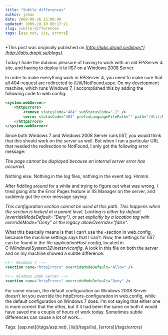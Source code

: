 ```yaml
---
title: "Subtle differences"
author: johan
date: 2009-08-26 15:08:00
updated: 2009-10-10 00:17:21
slug: subtle-differences
tags: [asp.net, iis, errors]
---
```


*This post was originally published on *[*http://labs.dropit.se/blogs*](http://labs.dropit.se/blogs)*.* 

Today I hade the dubious pleasure of having to work with an old EPiServer 4 site, and having to deploy it to IIS7 on a Windows 2008 Server. 

In order to make everything work in EPiServer 4, you need to make sure that all 404-request are redirected to /Util/NotFound.aspx. On my development machine, which runs Windows 7, I accomplished this by adding the following code to web.config: 
  

``` xml 
<system.webServer>
    <httpErrors>
        <remove statusCode="404" subStatusCode="-1" />
        <error statusCode="404" prefixLanguageFilePath="" path="/Util/NotFound.aspx" responseMode="ExecuteURL" />
    </httpErrors>
</system.webServer>
```





Since both Windows 7 and Windows 2008 Server runs IIS7, you would think that this should work on the server as well. But when I ran a particular URL that needed the redirection to NotFound, I only got the following error message: 

*The page cannot be displayed because an internal server error has occurred.*

Nothing else. Nothing in the log files, nothing in the event log. Hmmm. 

After fiddling around for a while and trying to figure out what was wrong, I tried going into the Error Pages feature in IIS Manager on the server, and suddenly got the error message saying: 

*This configuration section cannot be used at this path. This happens when the section is locked at a parent level. Locking is either by default (overrideModeDefault="Deny"), or set explicitly by a location tag with overrideMode="Deny" or the legacy allowOverride="false".*

What this basically means is that I can’t use the <httpErrors>-section in web.config, because the machine settings says that I can’t. Now, the settings for IIS7 can be found in the file *applicationHost.config*, located in *C:\Windows\System32\inetsrv\config*. A look in this file on both the server and on my machine showed a subtle difference: 




``` xml 
<!-- Windows 7 -->
<section name="httpErrors" overrideModeDefault="Allow" />

<!-- Windows 2008 Server -->
<section name="httpErrors" overrideModeDefault="Deny" />
```





For some reason, the default configuration on Windows 2008 Server doesn’t let you override the httpErrors-configuration in web.config, while the default configuration on Windows 7 does. I’m not saying that either one is more correct that the other, but if it had been the same on both it would have saved me a couple of hours of work today. Sometimes subtle differences can cause a lot of work…


<div style="padding-bottom: 0px; margin: 0px; padding-left: 0px; padding-right: 0px; display: inline; float: none; padding-top: 0px" id="scid:0767317B-992E-4b12-91E0-4F059A8CECA8:4522f8ac-8586-4111-a67f-3578eedcf4dd" class="wlWriterEditableSmartContent">Tags: [asp.net](/tags/asp.net), [iis](/tags/iis), [errors](/tags/errors)</div>
